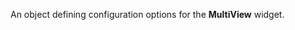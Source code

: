 <!--**
/*-------------------------------------------
    Auto-generated file. Do not modify.
-------------------------------------------

**-->

<!--shortDescription-->
An object defining configuration options for the **MultiView** widget.
<!--/shortDescription-->

<!--fullDescription-->

<!--/fullDescription-->